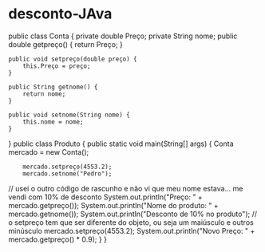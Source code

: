 # desconto-JAva
public class Conta {
    private double Preço;
    private String nome;
    public double getpreço() {
        return Preço;
    }

    public void setpreço(double preço) {
        this.Preço = preço;
    }

    public String getnome() {
        return nome;
    }

    public void setnome(String nome) {
        this.nome = nome;
    }
}
public class Produto {
    public static void main(String[] args) {
        Conta mercado = new Conta();

        mercado.setpreço(4553.2);
        mercado.setnome("Pedro");
// usei o outro código de rascunho e não vi que meu nome estava... me vendi com 10% de desconto
        System.out.println("Preço: " + mercado.getpreço());
        System.out.println("Nome do produto: " + mercado.getnome());
        System.out.println("Desconto de 10% no produto");
// o setpreço tem que ser diferente do objeto, ou seja um maiúsculo e outros minúsculo
        mercado.setpreço(4553.2);
        System.out.println("Novo Preço: " + mercado.getpreço() * 0.9);
    }
}
